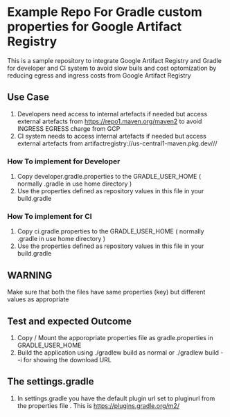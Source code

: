 # Example Repo For Gradle custom properties for Google Artifact Registry

This is a sample repository to integrate Google Artifact Registry and Gradle for developer and CI system to avoid slow buils and cost optomization by reducing egress and ingress costs from Google Artifact Registry

## Use Case 

1. Developers need access to internal artefacts if needed but access external artefacts from https://repo1.maven.org/maven2 to avoid INGRESS EGRESS charge from GCP
1. CI system needs to access internal artefacts if needed but access external artefacts from artifactregistry://us-central1-maven.pkg.dev/<project-id>/<external-repo-name>/


### How To implement for Developer

1. Copy developer.gradle.properties to the GRADLE_USER_HOME ( normally .gradle in use home directory )
1. Use the properties defined as repository values in this file in your build.gradle


### How To implement for CI

1. Copy ci.gradle.properties to the GRADLE_USER_HOME ( normally .gradle in use home directory )
1. Use the properties defined as repository values in this file in your build.gradle


## WARNING 

Make sure that both the files have same properties (key) but different values as appropriate


## Test and expected Outcome 

1. Copy / Mount the apporopriate properties file as gradle.properties in GRADLE_USER_HOME
1. Build the application using ./gradlew  build as normal or ./gradlew  build --i for showing the download URL


## The settings.gradle 

1. In  settings.gradle you  have the default plugin url set to pluginurl from the properties file . This is https://plugins.gradle.org/m2/  